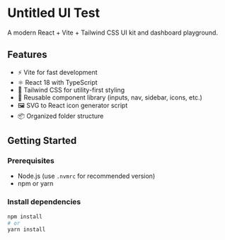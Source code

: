 # Untitled UI Test

A modern React + Vite + Tailwind CSS UI kit and dashboard playground.

## Features

- ⚡️ Vite for fast development
- ⚛️ React 18 with TypeScript
- 🎨 Tailwind CSS for utility-first styling
- 🧩 Reusable component library (inputs, nav, sidebar, icons, etc.)
- 🖼️ SVG to React icon generator script
- 📦 Organized folder structure

## Getting Started

### Prerequisites

- Node.js (use `.nvmrc` for recommended version)
- npm or yarn

### Install dependencies

```sh
npm install
# or
yarn install
```
